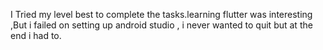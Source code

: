 I Tried my level best to complete the tasks.learning flutter was interesting ,But i failed on setting up android studio , i never wanted to quit but at the end i had to.
